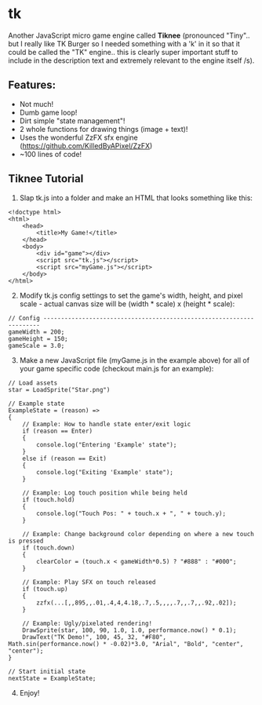 # tk
Another JavaScript micro game engine called **Tiknee** (pronounced "Tiny".. but I really like TK Burger so I needed something with a 'k' in it so that it could be called the "TK" engine.. this is clearly super important stuff to include in the description text and extremely relevant to the engine itself /s).

## Features:
+ Not much!
+ Dumb game loop!
+ Dirt simple "state management"!
+ 2 whole functions for drawing things (image + text)!
+ Uses the wonderful ZzFX sfx engine (https://github.com/KilledByAPixel/ZzFX)
+ ~100 lines of code!

## Tiknee Tutorial
1. Slap tk.js into a folder and make an HTML that looks something like this:

```
<!doctype html>
<html>
    <head>
        <title>My Game!</title>
    </head>
    <body>
        <div id="game"></div>
        <script src="tk.js"></script>
        <script src="myGame.js"></script>
    </body>
</html>
```

2. Modify tk.js config settings to set the game's width, height, and pixel scale - actual canvas size will be (width * scale) x (height * scale):

```
// Config ---------------------------------------------------------------------
gameWidth = 200;
gameHeight = 150;
gameScale = 3.0;
```

3. Make a new JavaScript file (myGame.js in the example above) for all of your game specific code (checkout main.js for an example):

```
// Load assets
star = LoadSprite("Star.png")

// Example state
ExampleState = (reason) =>
{
    // Example: How to handle state enter/exit logic
    if (reason == Enter)
    {
        console.log("Entering 'Example' state");
    }
    else if (reason == Exit)
    {
        console.log("Exiting 'Example' state");
    }

    // Example: Log touch position while being held
    if (touch.hold)
    {
        console.log("Touch Pos: " + touch.x + ", " + touch.y);
    }

    // Example: Change background color depending on where a new touch is pressed
    if (touch.down)
    {
        clearColor = (touch.x < gameWidth*0.5) ? "#888" : "#000";
    }

    // Example: Play SFX on touch released
    if (touch.up)
    {
        zzfx(...[,,895,,.01,.4,4,4.18,.7,.5,,,,.7,,.7,,.92,.02]);
    }

    // Example: Ugly/pixelated rendering!
    DrawSprite(star, 100, 90, 1.0, 1.0, performance.now() * 0.1);
    DrawText("TK Demo!", 100, 45, 32, "#F80", Math.sin(performance.now() * -0.02)*3.0, "Arial", "Bold", "center", "center");
}

// Start initial state
nextState = ExampleState;
```

4. Enjoy!